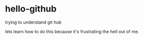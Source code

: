 # hello-github
trying to understand git hub

lets learn how to do this because it's frustrating the hell out of me.

